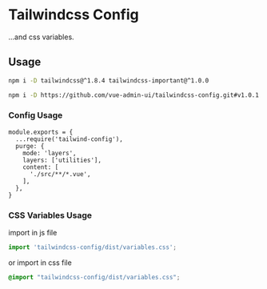 # Tailwindcss Config

...and css variables.

## Usage

```sh
npm i -D tailwindcss@^1.8.4 tailwindcss-important@^1.0.0
```

```sh
npm i -D https://github.com/vue-admin-ui/tailwindcss-config.git#v1.0.1
```

### Config Usage

```
module.exports = {
  ...require('tailwind-config'),
  purge: {
    mode: 'layers',
    layers: ['utilities'],
    content: [
      './src/**/*.vue',
    ],
  },
}
```

### CSS Variables Usage

import in js file

```js
import 'tailwindcss-config/dist/variables.css';
```

or import in css file

```css
@import "tailwindcss-config/dist/variables.css";
```